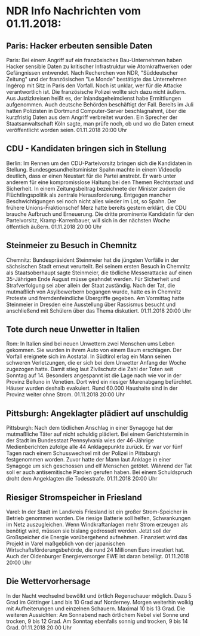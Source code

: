 # NDR Info Nachrichten vom 01.11.2018:


## Paris: Hacker erbeuten sensible Daten
Paris: Bei einem Angriff auf ein französisches Bau-Unternehmen haben Hacker sensible Daten zu kritischer Infrastruktur wie Atomkraftwerken oder Gefängnissen entwendet. Nach Recherchen von NDR, "Süddeutscher Zeitung" und der französischen "Le Monde" bestätigte das Unternehmen Ingérop mit Sitz in Paris den Vorfall. Noch ist unklar, wer für die Attacke verantwortlich ist. Die französische Polizei wollte sich dazu nicht äußern. Aus Justizkreisen heißt es, der Inlandsgeheimdienst habe Ermittlungen aufgenommen. Auch deutsche Behörden beschäftigt der Fall. Bereits im Juli hatten Polizisten in Dortmund Computer-Server beschlagnahmt, über die kurzfristig Daten aus dem Angriff verbreitet wurden. Ein Sprecher der Staatsanwaltschaft Köln sagte, man prüfe noch, ob und wo die Daten erneut veröffentlicht worden seien. 01.11.2018 20:00 Uhr 

## CDU - Kandidaten bringen sich in Stellung
Berlin: Im Rennen um den CDU-Parteivorsitz bringen sich die Kandidaten in Stellung. Bundesgesundheitsminister Spahn machte in einem Videoclip deutlich, dass er einen Neustart für die Partei anstrebt. Er warb unter anderem für eine kompromisslose Haltung bei den Themen Rechtsstaat und Sicherheit. In einem Zeitungsbeitrag bezeichnete der Minister zudem die Flüchtlingspolitik als zentrale Herausforderung. Entgegen mancher Beschwichtigungen sei noch nicht alles wieder im Lot, so Spahn. Der frühere Unions-Fraktionschef Merz hatte bereits gestern erklärt, die CDU brauche Aufbruch und Erneuerung. Die dritte prominente Kandidatin für den Parteivorsitz, Kramp-Karrenbauer, will sich in der nächsten Woche öffentlich äußern. 01.11.2018 20:00 Uhr 

## Steinmeier zu Besuch in Chemnitz
Chemnitz:	Bundespräsident Steinmeier hat die jüngsten Vorfälle in der sächsischen Stadt erneut verurteilt. Bei seinem ersten Besuch in Chemnitz als Staatsoberhaupt sagte Steinmeier, die tödliche Messerattacke auf einen 35-Jährigen Ende August müsse geahndet werden. Für Sicherheit und Strafverfolgung sei aber allein der Staat zuständig. Nach der Tat, die mutmaßlich von Asylbewerbern begangen wurde, hatte es in Chemnitz Proteste und fremdenfeindliche Übergriffe gegeben. Am Vormittag hatte Steinmeier in Dresden eine Ausstellung über Rassismus besucht und anschließend mit Schülern über das Thema diskutiert. 01.11.2018 20:00 Uhr 

## Tote durch neue Unwetter in Italien
Rom: In Italien sind bei neuen Unwettern zwei Menschen ums Leben gekommen. Sie wurden in ihrem Auto von einem Baum erschlagen. Der Vorfall ereignete sich im Aostatal. In Südtirol erlag ein Mann seinen schweren Verletzungen, die er sich bei dem Unwetter Anfang der Woche zugezogen hatte. Damit stieg laut Zivilschutz die Zahl der Toten seit Sonntag auf 14. Besonders angespannt ist die Lage nach wie vor in der Provinz Belluno in Venetien. Dort wird ein riesiger Murenabgang befürchtet. Häuser wurden deshalb evakuiert. Rund 60.000 Haushalte sind in der Provinz weiter ohne Strom. 01.11.2018 20:00 Uhr 

## Pittsburgh: Angeklagter plädiert auf unschuldig
Pittsburgh:	Nach dem tödlichen Anschlag in einer Synagoge hat der mutmaßliche Täter auf nicht schuldig plädiert. Bei einem Gerichtstermin in der Stadt im Bundesstaat Pennsylvania wies der 46-Jährige Medienberichten zufolge alle 44 Anklagepunkte zurück. Er war vor fünf Tagen nach einem Schusswechsel mit der Polizei in Pittsburgh festgenommen worden. Zuvor hatte der Mann laut Anklage in einer Synagoge um sich geschossen und elf Menschen getötet. Während der Tat soll er auch antisemitische Parolen gerufen haben. Bei einem Schuldspruch droht dem Angeklagten die Todesstrafe. 01.11.2018 20:00 Uhr 

## Riesiger Stromspeicher in Friesland
Varel: In der Stadt im Landkreis Friesland ist ein großer Strom-Speicher in Betrieb genommen worden. Die riesige Batterie soll helfen, Schwankungen im Netz auszugleichen. Wenn Windkraftanlagen mehr Strom erzeugen als benötigt wird, müssen sie bislang gedrosselt werden. Jetzt soll der Großspeicher die Energie vorübergehend aufnehmen. Finanziert wird das Projekt in Varel maßgeblich von der japanischen Wirtschaftsförderungsbehörde, die rund 24 Millionen Euro investiert hat. Auch der Oldenburger Energieversorger EWE ist daran beteiligt. 01.11.2018 20:00 Uhr 

## Die Wettervorhersage
In der Nacht wechselnd bewölkt und örtlich Regenschauer möglich. Dazu 5 Grad im Göttinger Land bis 10 Grad auf Norderney. Morgen weiterhin wolkig mit Aufheiterungen und einzelnen Schauern. Maximal 10 bis 13 Grad. Die weiteren Aussichten: Am Sonnabend nach örtlichem Nebel viel Sonne und trocken, 9 bis 12 Grad. Am Sonntag ebenfalls sonnig und trocken, 9 bis 14 Grad. 01.11.2018 20:00 Uhr 
